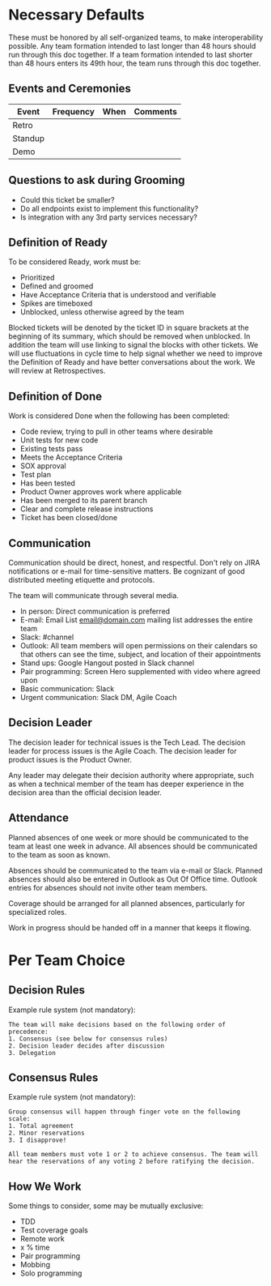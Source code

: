 # Necessary Defaults

These must be honored by all self-organized teams, to make interoperability possible. Any team formation intended to last longer than 48 hours should run through this doc together.  If a team formation intended to last shorter than 48 hours enters its 49th hour, the team runs through this doc together.

## Events and Ceremonies
| Event   | Frequency | When | Comments |
|---------|-----------|------|----------|
| Retro   |           |      |          |
| Standup |           |      |          |
| Demo    |           |      |          |

## Questions to ask during Grooming

- Could this ticket be smaller?
- Do all endpoints exist to implement this functionality?
- Is integration with any 3rd party services necessary?

## Definition of Ready
To be considered Ready, work must be:

- Prioritized
- Defined and groomed
- Have Acceptance Criteria that is understood and verifiable
- Spikes are timeboxed
- Unblocked, unless otherwise agreed by the team

Blocked tickets will be denoted by the ticket ID in square brackets at the beginning of its summary, which should be removed when unblocked.  In addition the team will use linking to signal the blocks with other tickets.
We will use fluctuations in cycle time to help signal whether we need to improve the Definition of Ready and have better conversations about the work.  We will review at Retrospectives.

## Definition of Done
Work is considered Done when the following has been completed:

- Code review, trying to pull in other teams where desirable
- Unit tests for new code
- Existing tests pass
- Meets the Acceptance Criteria
- SOX approval
- Test plan
- Has been tested
- Product Owner approves work where applicable
- Has been merged to its parent branch
- Clear and complete release instructions
- Ticket has been closed/done

## Communication
Communication should be direct, honest, and respectful.
Don't rely on JIRA notifications or e-mail for time-sensitive matters.
Be cognizant of good distributed meeting etiquette and protocols.

The team will communicate through several media.

- In person: Direct communication is preferred
- E-mail: Email List <email@domain.com> mailing list addresses the entire team
- Slack:  #channel
- Outlook: All team members will open permissions on their calendars so that others can see the time, subject, and location of their appointments
- Stand ups: Google Hangout posted in Slack channel
- Pair programming: Screen Hero supplemented with video where agreed upon
- Basic communication: Slack
- Urgent communication: Slack DM, Agile Coach

## Decision Leader
The decision leader for technical issues is the Tech Lead. The decision leader for process issues is the Agile Coach. The decision leader for product issues is the Product Owner.

Any leader may delegate their decision authority where appropriate, such as when a technical member of the team has deeper experience in the decision area than the official decision leader.

## Attendance
Planned absences of one week or more should be communicated to the team at least one week in advance. All absences should be communicated to the team as soon as known.

Absences should be communicated to the team via e-mail or Slack. Planned absences should also be entered in Outlook as Out Of Office time. Outlook entries for absences should not invite other team members.

Coverage should be arranged for all planned absences, particularly for specialized roles.

Work in progress should be handed off in a manner that keeps it flowing.

# Per Team Choice

## Decision Rules
Example rule system (not mandatory):

```
The team will make decisions based on the following order of precedence:
1. Consensus (see below for consensus rules)
2. Decision leader decides after discussion
3. Delegation
```

## Consensus Rules
Example rule system (not mandatory):

```
Group consensus will happen through finger vote on the following scale:
1. Total agreement
2. Minor reservations
3. I disapprove!

All team members must vote 1 or 2 to achieve consensus. The team will hear the reservations of any voting 2 before ratifying the decision.
```

## How We Work
Some things to consider, some may be mutually exclusive:

- TDD
- Test coverage goals
- Remote work
- x % time
- Pair programming
- Mobbing
- Solo programming
